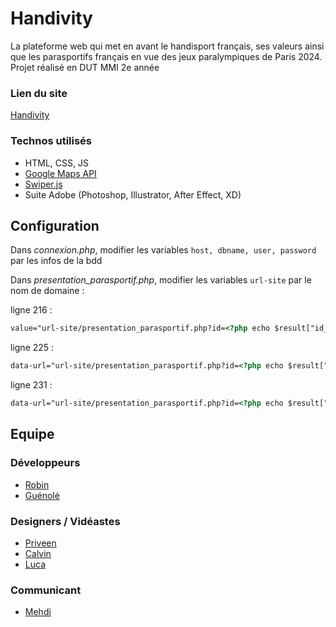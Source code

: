 # Handivity
La plateforme web qui met en avant le handisport français, ses valeurs ainsi que les parasportifs français en vue des jeux paralympiques de Paris 2024.
Projet réalisé en DUT MMI 2e année
### Lien du site
[Handivity](https://handivity.robinleroux.fr/)
### Technos utilisés
- HTML, CSS, JS
- [Google Maps API](https://developers.google.com/maps/documentation/javascript/overview?hl=fr)
- [Swiper.js](https://swiperjs.com/)
- Suite Adobe (Photoshop, Illustrator, After Effect, XD)

## Configuration
Dans *connexion.php*, modifier les variables ```host, dbname, user, password``` par les infos de la bdd

Dans *presentation_parasportif.php*, modifier les variables ```url-site``` par le nom de domaine :

ligne 216 : 
```html
value="url-site/presentation_parasportif.php?id=<?php echo $result["id_sportif"] ?>"
```

ligne 225 : 
```html
data-url="url-site/presentation_parasportif.php?id=<?php echo $result["id_sportif"] ?>"
```

ligne 231 : 
```html
data-url="url-site/presentation_parasportif.php?id=<?php echo $result["id_sportif"] ?>"
```

## Equipe
### Développeurs
- [Robin](https://github.com/robinlrx)
- [Guénolé](https://github.com/gueno-m)

### Designers / Vidéastes
- [Priveen](http://priveenamir.fr/)
- [Calvin](http://calvinvatel.fr/)
- [Luca](http://perso-etudiant.u-pem.fr/~lmirenda/portfolio/)

### Communicant
- [Mehdi](http://mehditanine.fr/)
